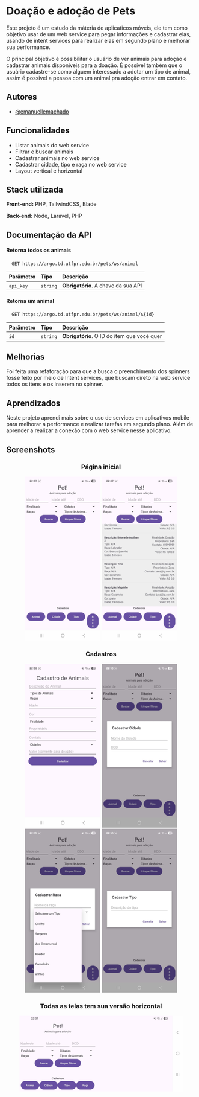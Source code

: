 
# Doação e adoção de Pets

Este projeto é um estudo da máteria de aplicaticos móveis, ele tem como objetivo usar de um web service para pegar informações e cadastrar elas, usando de intent services para realizar elas em segundo plano e melhorar sua performance.

O principal objetivo é possibilitar o usuário de ver animais para adoção e cadastrar animais disponiveis para a doação. 
É possível também que o usuário cadastre-se como alguem interessado a adotar um tipo de animal, assim é possivel a pessoa com um animal pra adoção entrar em contato.



## Autores

- [@emanuellemachado](https://www.github.com/Emanuelle-Machado)


## Funcionalidades

- Listar animais do web service
- Filtrar e buscar animais
- Cadastrar animais no web service
- Cadastrar cidade, tipo e raça no web service
- Layout vertical e horizontal


## Stack utilizada

**Front-end:** PHP, TailwindCSS, Blade

**Back-end:** Node, Laravel, PHP


## Documentação da API

#### Retorna todos os animais

```http
  GET https://argo.td.utfpr.edu.br/pets/ws/animal
```

| Parâmetro   | Tipo       | Descrição                           |
| :---------- | :--------- | :---------------------------------- |
| `api_key` | `string` | **Obrigatório**. A chave da sua API |

#### Retorna um animal

```http
  GET https://argo.td.utfpr.edu.br/pets/ws/animal/${id}
```

| Parâmetro   | Tipo       | Descrição                                   |
| :---------- | :--------- | :------------------------------------------ |
| `id`      | `string` | **Obrigatório**. O ID do item que você quer |


## Melhorias

Foi feita uma refatoração para que a busca o preenchimento dos spinners fosse feito por meio de Intent services, que buscam direto na web service todos os itens e os inserem no spinner.


## Aprendizados

Neste projeto aprendi mais sobre o uso de services em aplicativos mobile para melhorar a performance e realizar tarefas em segundo plano. Além de aprender a realizar a conexão com o web service nesse aplicativo.


## Screenshots

<h3 align="center">Página inicial</h3>
<p align="center">
  <img src="https://github.com/Emanuelle-Machado/AdotarPets/blob/master/app/src/main/assets/imglimpa.jpeg" alt="Página inicial" width="200"/>
  <img src="https://github.com/Emanuelle-Machado/AdotarPets/blob/master/app/src/main/assets/imgpreenchida.jpeg" alt="Listagem de animais" width="200"/>
  
</p>

<h3 align="center">Cadastros</h3>
<p align="center">
  <img src="https://github.com/Emanuelle-Machado/AdotarPets/blob/master/app/src/main/assets/animais.jpeg" alt="Cadastro de Animais" width="200"/>
  <img src="https://github.com/Emanuelle-Machado/AdotarPets/blob/master/app/src/main/assets/cidade.jpeg" alt="Dialogo de cadastro de cidade" width="200"/>
  <img src="https://github.com/Emanuelle-Machado/AdotarPets/blob/master/app/src/main/assets/raca.jpeg" alt="Dialogo de cadastro de raças" width="200"/>
  <img src="https://github.com/Emanuelle-Machado/AdotarPets/blob/master/app/src/main/assets/tipo.jpeg" alt="Dialogo de cadastro de tipos" width="200"/>
</p>

<h3 align="center">Todas as telas tem sua versão horizontal</h3>
<p align="center">
  <img src="https://github.com/Emanuelle-Machado/AdotarPets/blob/master/app/src/main/assets/horizontal.jpeg" alt="Imagem na horizontal" height="200"/>
</p>

